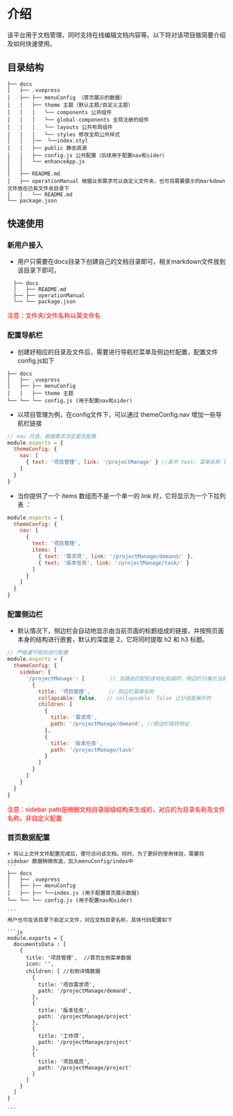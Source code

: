# 介绍

该平台用于文档管理，同时支持在线编辑文档内容等。以下将对该项目做简要介绍及如何快速使用。

## 目录结构
```
├── docs
│   ├── .vuepress 
│   ├── ├── menuConfig （首页展示的数据）
│   │   ├── theme 主题（默认主题/自定义主题）
│   │   │   └── components 公共组件
│   │   │   └── global-components 全局注册的组件
│   │   │   └── layouts 公共布局组件
│   │   │   └── styles 修改全局公共样式
│   │   │──  └──index.styl
│   │   ├── public 静态资源
│   │   ├── config.js 公共配置（后续用于配置nav和sider）
│   │   └── enhanceApp.js
│   │
│   ├── README.md
│   ├── operationManual 根据业务需求可以自定义文件夹，也可将需要展示的markdown文件放在已有文件夹目录下
│   │   └── README.md
└── package.json

```

## 快速使用

<!-- #### 该平台是一个极简静态网站生成器，所以只需要按照使用规范进行配置即可。<br/><br/> -->

### 新用户接入 
  + 用户只需要在docs目录下创建自己的文档目录即可，相关markdown文件放到该目录下即可。
  ```
    ├── docs
    │   ├── README.md
    ├── ├── operationManual
    └── └── package.json
  ```
  <font color='red'>注意：文件夹/文件名称以英文命名</font>

### 配置导航栏
  + 创建好相应的目录及文件后，需要进行导航栏菜单及侧边栏配置，配置文件config.js如下

  ```
  ├── docs
  │   ├── .vuepress 
  │   ├── ├── menuConfig
  │   │   ├── theme 主题
  └── └── └── config.js (用于配置nav和sider)

  ```
  + 以项目管理为例，在config文件下，可以通过 themeConfig.nav 增加一些导航栏链接

  ``` js
  // nav 可选，根据需求决定是否配置
  module.exports = {
    themeConfig: {
      nav: [ 
        { text: '项目管理', link: '/projectManage' } //其中 text: 菜单名称 link: 跳转地址 
      ]
    }
  }
  ```
  + 当你提供了一个 items 数组而不是一个单一的 link 时，它将显示为一个下拉列表 ：

  ```js
  module.exports = {
    themeConfig: {
      nav: [
        {
          text: '项目管理',
          items: [
            { text: '需求项', link: '/projectManage/demand/' },
            { text: '版本任务', link: '/projectManage/task/' }
          ]
        }
      ]
    }
  }
  ```
### 配置侧边栏

  + 默认情况下，侧边栏会自动地显示由当前页面的标题组成的链接，并按照页面本身的结构进行嵌套，默认的深度是 2，它将同时提取 h2 和 h3 标题。

  ```js
  // 严格遵守规则进行配置
  module.exports = { 
    themeConfig: {
      sidebar: {
        '/projectManage': [        // 当路由匹配到该地址前缀时，侧边栏只展示当前文档分类下的目录，否则会显示所有的文档目录
          {
            title: '项目管理',      // 侧边栏菜单名称
            collapsable: false,   // collapsable: false 让分组是展开的
            children: [
              {
                title: '需求项',
                path: '/projectManage/demand', //侧边栏跳转地址
              },
              {
                title: '版本任务',
                path: '/projectManage/task'
              }
            ]
          }
        ]
      }
    }
  }
  ```
  <font color='red'>注意：sidebar path是根据文档目录层级结构来生成的，对应的为目录名称及文件名称。非自定义配置</font>

  ### 首页数据配置
  
    + 将以上文件文件配置完成后，便可访问该文档。同时，为了更好的使用体验，需要将 sidebar 数据稍微改造，加入menuConfig/index中
    ```
    ├── docs
    │   ├── .vuepress 
    │   ├── ├── menuConfig
    │   ├── ├── └──index.js (用于配置首页展示数据)
    └── └── └── config.js (用于配置nav和sider)

    ```
    用户也可在该目录下自定义文件，对应文档目录名称，具体代码配置如下

    ```js
    module.exports = {
      documentsData : [
        {
          title: '项目管理',  //首页左侧菜单数据
          icon: '',
          children: [ //右侧详情数据
            {
              title: '项目需求项',
              path: '/projectManage/demand',
            },
            {
              title: '版本任务',
              path: '/projectManage/project'
            },
            {
              title: '工作项',
              path: '/projectManage/project'
            },
            {
              title: '项目成员',
              path: '/projectManage/project'
            }
          ]
        }
      ]
    }

    ```